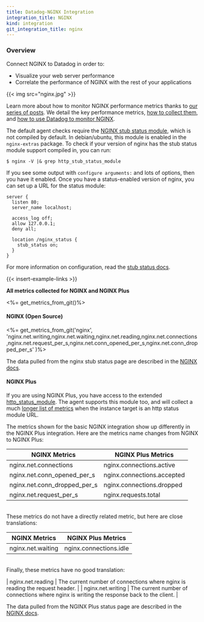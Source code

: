 ```yaml
---
title: Datadog-NGINX Integration
integration_title: NGINX
kind: integration
git_integration_title: nginx
---
```

### Overview

Connect NGINX to Datadog in order to:

* Visualize your web server performance
* Correlate the performance of NGINX with the rest of your applications

{{< img src="nginx.jpg" >}}

Learn more about how to monitor NGINX performance metrics thanks to [our series of posts](https://www.datadoghq.com/blog/how-to-monitor-nginx/). We detail the key performance metrics, [how to collect them](https://www.datadoghq.com/blog/how-to-collect-nginx-metrics/index.html), and [how to use Datadog to monitor NGINX](https://www.datadoghq.com/blog/how-to-monitor-nginx-with-datadog/index.html).

The default agent checks require the [NGINX stub status module](http://nginx.org/en/docs/http/ngx_http_stub_status_module.html), which is not compiled by default.  In debian/ubuntu, this module is enabled in the `nginx-extras` package.  To check if your version of nginx has the stub status module support compiled in, you can run:

```
$ nginx -V |& grep http_stub_status_module
```

If you see some output with `configure arguments:` and lots of options, then you have it enabled.  Once you have a status-enabled version of nginx, you can set up a URL for the status module:

    server {
      listen 80;
      server_name localhost;

      access_log off;
      allow 127.0.0.1;
      deny all;

      location /nginx_status {
        stub_status on;
      }
    }

For more information on configuration, read the [stub status docs](http://nginx.org/en/docs/http/ngx_http_stub_status_module.html).

{{< insert-example-links >}}

**All metrics collected for NGINX and NGINX Plus**

<%= get_metrics_from_git()%>

#### NGINX (Open Source)

<%= get_metrics_from_git('nginx', 'nginx.net.writing,nginx.net.waiting,nginx.net.reading,nginx.net.connections,nginx.net.request_per_s,nginx.net.conn_opened_per_s,nginx.net.conn_dropped_per_s' )%>

The data pulled from the nginx stub status page are described in the [NGINX docs](http://nginx.org/en/docs/http/ngx_http_stub_status_module.html#data).

#### NGINX Plus

If you are using NGINX Plus, you have access to the extended [http_status_module](http://nginx.org/en/docs/http/ngx_http_status_module.html#data).  The agent supports this module too, and will collect a much [longer list of metrics](https://github.com/DataDog/integrations-core/blob/master/nginx/ci/fixtures/nginx_plus_out.python) when the instance target is an http status module URL.

The metrics shown for the basic NGINX integration show up differently in the NGINX Plus integration.
Here are the  metrics name changes from NGINX to NGINX Plus:

| NGINX Metrics | NGINX Plus Metrics |
|-------------------|-------------------|
| nginx.net.connections | nginx.connections.active |
| nginx.net.conn_opened_per_s | nginx.connections.accepted |
| nginx.net.conn_dropped_per_s | nginx.connections.dropped |
| nginx.net.request_per_s | nginx.requests.total |


<br/>
These metrics do not have a directly related metric, but here are close translations:

| NGINX Metrics | NGINX Plus Metrics |
|-------------------|-------------------|
| nginx.net.waiting | nginx.connections.idle|


<br/>
Finally, these metrics have no good translation:

| nginx.net.reading | The current number of connections where nginx is reading the request header. |
| nginx.net.writing | The current number of connections where nginx is writing the response back to the client. |



The data pulled from the NGINX Plus status page are described in the [NGINX docs](http://nginx.org/en/docs/http/ngx_http_status_module.html#data).
